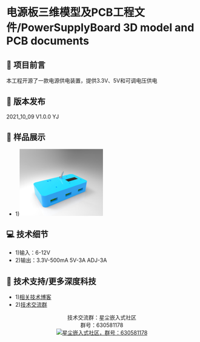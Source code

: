 # 电源板三维模型及PCB工程文件/PowerSupplyBoard 3D model and PCB documents
## 🎨 项目前言
本工程开源了一款电源供电装置，提供3.3V、5V和可调电压供电
## 🔧 版本发布
<span>2021_10_09 V1.0.0 YJ</span>
## 📖 样品展示
- 1)<img alt="电源板样图" width="220" src="https://github.com/stardust-scitech/PowerSupplyBoard/blob/main/Model/PowerSupplyBoard.jpg">
## 💻 技术细节
- 1)输入：6-12V
- 2)输出：3.3V-500mA 5V-3A ADJ-3A
## 🚀 技术支持/更多深度科技
- 1)[相关技术博客](http://blog.stardust.live)
- 2)[技术交流群](https://jq.qq.com/?_wv=1027&amp;k=yrXYcrfz)
<p align="center">
    <span>技术交流群：星尘嵌入式社区</span>
    <br/>
    <span>群号：630581178</span>
    <br/>
    <a href="https://jq.qq.com/?_wv=1027&amp;k=yrXYcrfz" target="_blank" title="星尘嵌入式社区，群号：630581178">
        <img alt="星尘嵌入式社区，群号：630581178" width="220" src="http://stardust.live/res/img/group_chat_630581178.jpg">
    </a>
</p>
